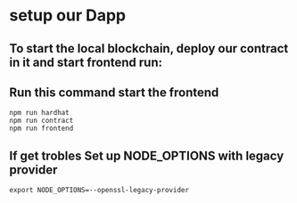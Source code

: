 # setup our Dapp

## To start the local blockchain, deploy our contract in it and start frontend run:
## Run this command start the frontend
```shell
npm run hardhat
npm run contract
npm run frontend
```


## If get trobles Set up NODE_OPTIONS with legacy provider
```shell
export NODE_OPTIONS=--openssl-legacy-provider
```